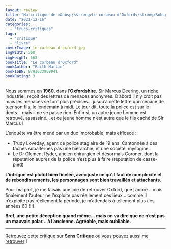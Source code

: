 ```yaml
---
layout: review
title: "Ma critique de «&nbsp;<strong>Le corbeau d'Oxford</strong>&nbsp;» de <em>Faith Martin</em>"
date: "2021-12-16"
categories: 
  - "trucs-critiques"
tags: 
  - "critique"
  - "livre"
coverImage: le-corbeau-d-oxford.jpg
imgWidth: 360
imgHeight: 568
bookTitle: "Le corbeau d'Oxford"
bookAuthor: "Faith Martin"
bookISBN: 9791033909941  
bookRating: 3
---
```


Nous sommes en **1960**, dans l’**Oxfordshire**. Sir Marcus Deering, un riche industriel, reçoit des lettres de menaces anonymes. D’abord il n’y croit pas mais les menaces se font plus précises… jusqu’à cette lettre qui menace de tuer son fils, le lendemain à midi. Le jour dit, toute la police est sur le dents… mais il ne se passe rien. Enfin si, un autre jeune homme est retrouvé, assassiné… et ce jeune homme n’est autre que le fils caché de Sir Marcus !

L’enquête va être mené par un duo improbable, mais efficace :

 - Trudy Loveday, agent de police stagiaire de 19 ans. Cantonnée à des tâches subalternes pas une hiérarchie, et une société, mysogine.
 - Le Dr Clement Ryder, ancien chirurgien et désormais Coroner, dont la réputation auprès de la police n’est plus à faire (réputation de casse-pied)

**L’intrigue est plutôt bien ficelée, avec juste ce qu’il faut de complexité et de rebondissements, les personnages sont bien travaillés et attachants.**

Pour ma part, je me faisais une joie de retrouver Oxford, que j’adore… mais finalement l’auteur ne l’exploite pas réellement ces lieux… comme il n’exploite pas réellement la période, je m’attendais à tellement plus (les années 60 !!!).

**Bref, une petite déception quand même… mais on va dire que ce n’est pas un mauvais polar… à l’ancienne. Agréable, mais oubliable.**
 
* * *

Retrouvez [cette critique](https://www.senscritique.com/livre/Le_corbeau_d_Oxford/critique/260507164) sur **Sens Critique** où vous pouvez aussi [me retrouver](http://www.senscritique.com/Arnaud_Malon) !
